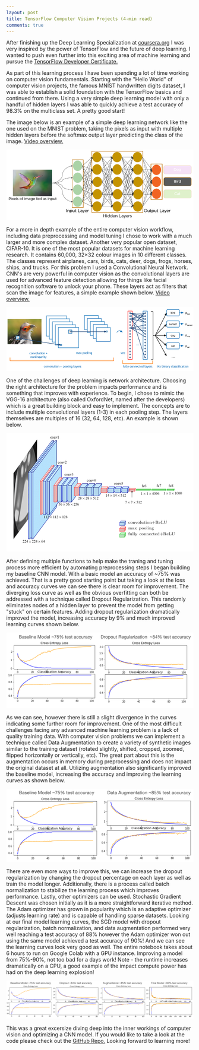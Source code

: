 ```yaml
---
layout: post
title: TensorFlow Computer Vision Projects (4-min read)
comments: true
---
```

After finishing up the Deep Learning Specialization at <a href="https://www.coursera.org/" target="_blank">coursera.org</a> I was very inspired by the power of TensorFlow and the future of deep learning.  I wanted to push even further into this exciting area of machine learning and pursue the <a href="https://www.tensorflow.org/certificate" target="_blank">TensorFlow Developer Certificate.</a>  

As part of this learning process I have been spending a lot of time working on computer vision fundamentals.  Starting with the "Hello World" of computer vision projects, the famous MNIST handwritten digits dataset, I was able to establish a solid foundation with the TensorFlow basics and continued from there.  Using a very simple deep learning model with only a handful of hidden layers I was able to quickly achieve a test accuracy of 98.3% on the multiclass set.  A pretty good start!  

The image below is an example of a simple deep learning network like the one used on the MNIST problem, taking the pixels as input with multiple hidden layers before the softmax output layer predicting the class of the image.  <a href="https://youtu.be/xuCKpw1OXJQ" target="_blank">Video overview.</a>  

<p align="center">
    <img src="../images/deep-learning.jpg" id="deeplearning" alt="Deep Learning Example">
</p>

For a more in depth example of the entire computer vision workflow, including data preprocessing and model tuning I chose to work with a much larger and more complex dataset.  Another very popular open dataset, CIFAR-10. It is one of the most popular datasets for machine learning research. It contains 60,000, 32×32 colour images in 10 different classes. The classes represent airplanes, cars, birds, cats, deer, dogs, frogs, horses, ships, and trucks.  For this problem I used a Convolutional Neural Network.  CNN's are very powerful in computer vision as the convolutional layers are used for advanced feature detection allowing for things like facial recognition software to unlock your phone.  These layers act as filters that scan the image for features, a simple example shown below.  <a href="https://youtu.be/RNyVh2UvnQA" target="_blank">Video overview.</a>

<p align="center">
    <img src="../images/cnn.jpg" id="cnn" alt="Convolutional Neural Network">
</p>

One of the challenges of deep learning is network architecture.  Choosing the right architecture for the problem impacts performance and is something that improves with experience.  To begin, I chose to mimic the VGG-16 architecture (also called OxfordNet, named after the developers) which is a great building block and easy to implement.  The concepts are to include multiple convolutional layers (1-3) in each pooling step.  The layers themselves are multiples of 16 (32, 64, 128, etc).  An example is shown below.

<p align="center">
    <img src="../images/vgg16.jpg" id="vgg16" alt="VGG-16 Architecture">
</p>

After defining multiple functions to help make the traning and tuning process more efficient by automating preprocessing steps I began building my baseline CNN model.  With a basic model an accuracy of ~75% was achieved.  That is a pretty good starting point but taking a look at the loss and accuracy curves we can see there is clear room for improvement.  The diverging loss curve as well as the obvious overfitting can both be addressed with a technique called Dropout Regularization.  This randomly eliminates nodes of a hidden layer to prevent the model from getting "stuck" on certain features.  Adding dropout regularization dramatically improved the model, increasing accuracy by 9% and much improved learning curves shown below.

<p align="center">
    <img src="../images/baseline-regularization.jpg" id="bl_reg" alt="Baseline and Dropout Regularization Learning Curves">
</p>

As we can see, however there is still a slight divergence in the curves indicating some further room for improvement.  One of the most difficult challenges facing any advanced machine learning problem is a lack of quality training data.  With computer vision problems we can implement a technique called Data Augmentation to create a variety of synthetic images similar to the training dataset (rotated slightly, shifted, cropped, zoomed, flipped horizontally or vertically, etc).  The great part about this is the augmentation occurs in memory during preprocessing and does not impact the original dataset at all.  Utilizing augmentation also significantly improved the baseline model, increasing the accuracy and improving the learning curves as shown below.

<p align="center">
    <img src="../images/baseline-augmentation.jpg" id="bl_aug" alt="Baseline and Data Augmentation Learning Curves">
</p>

There are even more ways to improve this, we can increase the dropout regularization by changing the dropout percentage on each layer as well as train the model longer.  Additionally, there is a process called batch normalization to stabilize the learning process which improves performance.  Lastly, other optimizers can be used.  Stochastic Gradient Descent was chosen initially as it is a more straightforward iterative method.  The Adam optimizer has grown in popularity which is an adaptive optimizer (adjusts learning rate) and is capable of handling sparse datasets.  Looking at our final model learning curves, the SGD model with dropout regularization, batch normalization, and data augmentation performed very well reaching a test accuracy of 88% however the Adam optimizer won out using the same model achieved a test accuracy of 90%!  And we can see the learning curves look very good as well.  The entire notebook takes about 6 hours to run on Google Colab with a GPU instance.  Improving a model from 75%-90%, not too bad for a days work!  Note - the runtime increases dramatically on a CPU, a good example of the impact compute power has had on the deep learning explosion!

<p align="center">
    <img src="../images/final-model.jpg" id="final-model" alt="Final Model - Adam Optimizer">
</p>

This was a great excersize diving deep into the inner workings of computer vision and optimizing a CNN model.  If you would like to take a look at the code please check out the <a href="https://www.github.com/polzinben/TensorFlow-Computer-Vision-Projects" target="_blank">GitHub Repo.</a> Looking forward to learning more!